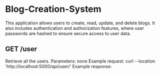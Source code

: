 # Blog-Creation-System
This application allows users to create, read, update, and delete blogs. It also includes authentication and authorization features, where user passwords are hashed to ensure secure access to user data.


## GET /user
Retrieve all the users.
Parameters:
none
Example request:
curl --location 'http://localhost:5000/api/user/'
Example response:
